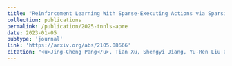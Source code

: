 ```yaml
---
title: "Reinforcement Learning With Sparse-Executing Actions via Sparsity Regularization"
collection: publications
permalink: /publication/2025-tnnls-apre
date: 2023-01-05
pubtype: 'journal'
link: 'https://arxiv.org/abs/2105.08666'
citation: "<u>Jing-Cheng Pang</u>, Tian Xu, Shengyi Jiang, Yu-Ren Liu and Yang Yu. <i> Reinforcement Learning With Sparse-Executing Actions via Sparsity Regularization. </i> <b> IEEE Transactions on Neural Networks and Learning Systems (TNNLS) </b>, in press."
---
```

